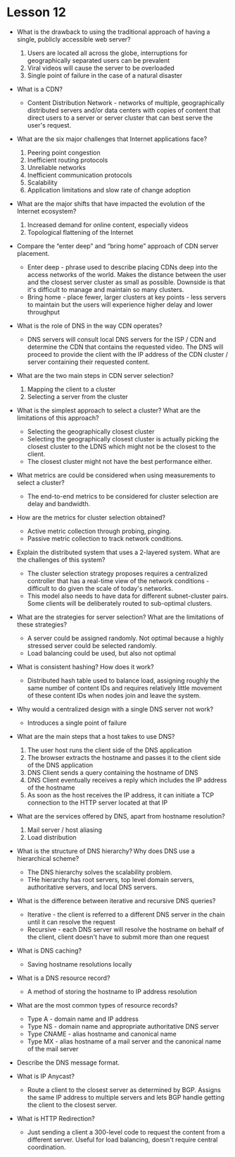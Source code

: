 # Lesson 12

* What is the drawback to using the traditional approach of having a single,
publicly accessible web server?

  1. Users are located all across the globe, interruptions for geographically
  separated users can be prevalent
  2. Viral videos will cause the server to be overloaded
  3. Single point of failure in the case of a natural disaster

* What is a CDN?

  * Content Distribution Network - networks of multiple, geographically
  distributed servers and/or data centers with copies of content that direct
  users to a server or server cluster that can best serve the user's request.

* What are the six major challenges that Internet applications face?

  1. Peering point congestion
  2. Inefficient routing protocols
  3. Unreliable networks
  4. Inefficient communication protocols
  5. Scalability
  6. Application limitations and slow rate of change adoption

* What are the major shifts that have impacted the evolution of the Internet
ecosystem?

  1. Increased demand for online content, especially videos
  2. Topological flattening of the Internet

* Compare the “enter deep” and “bring home” approach of CDN server placement.

  * Enter deep - phrase used to describe placing CDNs deep into the access
  networks of the world. Makes the distance between the user and the closest
  server cluster as small as possible. Downside is that it's difficult to manage
  and maintain so many clusters.
  * Bring home - place fewer, larger clusters at key points - less servers to
  maintain but the users will experience higher delay and lower throughput

* What is the role of DNS in the way CDN operates?

  * DNS servers will consult local DNS servers for the ISP / CDN and determine
  the CDN that contains the requested video. The DNS will proceed to provide the
  client with the IP address of the CDN cluster / server containing their
  requested content.

* What are the two main steps in CDN server selection?

  1. Mapping the client to a cluster
  2. Selecting a server from the cluster

* What is the simplest approach to select a cluster? What are the limitations of
this approach?

  * Selecting the geographically closest cluster
  * Selecting the geographically closest cluster is actually picking the closest
  cluster to the LDNS which might not be the closest to the client.
  * The closest cluster might not have the best performance either.

* What metrics are could be considered when using measurements to select a
cluster?

  * The end-to-end metrics to be considered for cluster selection are delay and
  bandwidth.

* How are the metrics for cluster selection obtained?

  * Active metric collection through probing, pinging.
  * Passive metric collection to track network conditions.

* Explain the distributed system that uses a 2-layered system. What are the
challenges of this system?

  * The cluster selection strategy proposes requires a centralized controller
  that has a real-time view of the network conditions - difficult to do given
  the scale of today's networks.
  * This model also needs to have data for different subnet-cluster pairs. Some
  clients will be deliberately routed to sub-optimal clusters.

* What are the strategies for server selection? What are the limitations of
these strategies?

  * A server could be assigned randomly. Not optimal because a highly stressed
  server could be selected randomly.
  * Load balancing could be used, but also not optimal

* What is consistent hashing? How does it work?

  * Distributed hash table used to balance load, assigning roughly the same
  number of content IDs and requires relatively little movement of these
  content IDs when nodes join and leave the system.

* Why would a centralized design with a single DNS server not work?

  * Introduces a single point of failure

* What are the main steps that a host takes to use DNS?

  1. The user host runs the client side of the DNS application
  2. The browser extracts the hostname and passes it to the client side of the
  DNS application
  3. DNS Client sends a query containing the hostname of DNS
  4. DNS Client eventually receives a reply which includes the IP address of the
  hostname
  5. As soon as the host receives the IP address, it can initiate a TCP
  connection to the HTTP server located at that IP

* What are the services offered by DNS, apart from hostname resolution?

  1. Mail server / host aliasing
  2. Load distribution

* What is the structure of DNS hierarchy? Why does DNS use a hierarchical
scheme?

  * The DNS hierarchy solves the scalability problem.
  * THe hierarchy has root servers, top level domain servers, authoritative
  servers, and local DNS servers.

* What is the difference between iterative and recursive DNS queries?

  * Iterative - the client is referred to a different DNS server in the chain
  until it can resolve the request
  * Recursive - each DNS server will resolve the hostname on behalf of the
  client, client doesn't have to submit more than one request

* What is DNS caching?

  * Saving hostname resolutions locally

* What is a DNS resource record?

  * A method of storing the hostname to IP address resolution

* What are the most common types of resource records?

  * Type A - domain name and IP address
  * Type NS - domain name and appropriate authoritative DNS server
  * Type CNAME - alias hostname and canonical name
  * Type MX - alias hostname of a mail server and the canonical name of the
  mail server

* Describe the DNS message format.
* What is IP Anycast?

  * Route a client to the closest server as determined by BGP. Assigns the
  same IP address to multiple servers and lets BGP handle getting the client
  to the closest server.

* What is HTTP Redirection?

  * Just sending a client a 300-level code to request the content from a
  different server. Useful for load balancing, doesn't require central
  coordination.
